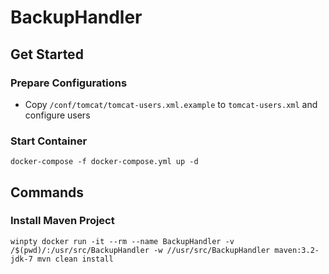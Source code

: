 # BackupHandler

## Get Started
### Prepare Configurations
* Copy ```/conf/tomcat/tomcat-users.xml.example``` to ```tomcat-users.xml``` and configure users

### Start Container
```
docker-compose -f docker-compose.yml up -d
```

## Commands
### Install Maven Project
```
winpty docker run -it --rm --name BackupHandler -v /$(pwd)/:/usr/src/BackupHandler -w //usr/src/BackupHandler maven:3.2-jdk-7 mvn clean install
```